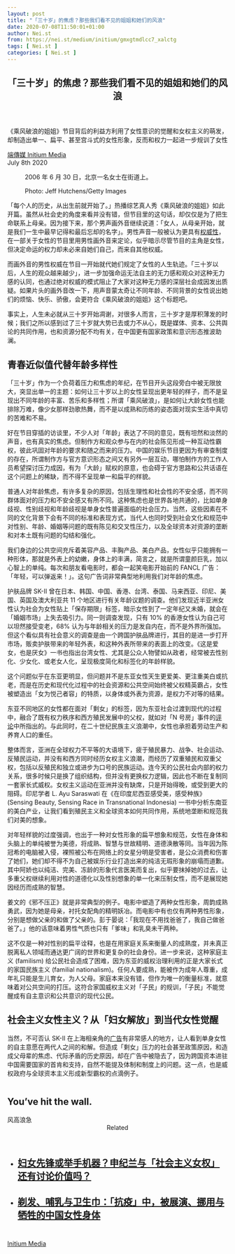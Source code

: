 ```yaml
---
layout: post
title: "「三十岁」的焦虑？那些我们看不见的姐姐和她们的风浪"
date: 2020-07-08T11:50:01+01:00
author: Nei.st
from: https://nei.st/medium/initium/gmxgtmdlcc7_xalctg
tags: [ Nei.st ]
categories: [ Nei.st ]
---
```


<article class="post-22690 post type-post status-publish format-standard hentry category-initium" id="post-22690"> <header class="page-header medium Archives"><div class="page-header__image"></div><div class="page-header__content"><h1 class="page-title text-align-center">「三十岁」的焦虑？那些我们看不见的姐姐和她们的风浪</h1></div> </header><div class="entry-content aesop-entry-content" id="post-22690-content"><link as="font" crossorigin="anonymous" href="//cdn.jsdelivr.net/gh/0nd1jyU39XQ/_/glyph/font-face/0uIzqoZjSuJfvSBnvgXTcApMtcVhMcpr.woff" rel="preload" type="font/woff"/><link as="font" crossorigin="anonymous" href="//cdn.jsdelivr.net/gh/0nd1jyU39XQ/_/glyph/font-face/1sTnSLZWDKucPX6SAk.woff" rel="preload" type="font/woff"/><p class="blog-post__description">《乘风破浪的姐姐》节目背后的利益方利用了女性意识的觉醒和女权主义的萌发，却制造出单一、扁平、甚至宫斗式的女性形象，反而和权力一起进一步规训了女性</p><span id="more-22690"></span><div class="container uiScale uiScale-ui--regular uiScale-caption--regular u-flexCenter u-marginVertical24 u-fontSize15 js-postMetaLockup"><div class="u-flex0"><a class="initium __link-logo" dir="auto" href="//nei.st/medium/initium"></a></div><div class="u-flex1 u-paddingLeft15 u-overflowHidden"><div class="u-paddingBottom3"><a class="initium __link-logo" dir="auto" href="//nei.st/medium/initium">端傳媒 Initium Media</a></div><div class="ui-caption u-noWrapWithEllipsis js-testPostMetaInlineSupplemental"><time>July 8th 2020</time></div></div></div><div class="container img"><div class="aspectRatioPlaceholder"><div class="progressiveMedia" data-height="720" data-width="1080">  <img alt="" class="progressiveMedia-image" data-src="https://cdn.jsdelivr.net/gh/0nd1jyU39XQ/_/img/1/5108fae060904dfdbb5f61253ea85b06.jpg" src="https://cdn.jsdelivr.net/gh/0nd1jyU39XQ/_/img/1/5108fae060904dfdbb5f61253ea85b06.jpg"/></div></div><div class="aesop-image-component"> <figure class="aesop-image-component-image aesop-component-align-center aesop-image-component-caption-left"> <figcaption class="aesop-image-component-caption"><p class="aesop-cap-description">2006 年 6 月 30 日，北京一名女士在街道上。</p><p class="aesop-cap-cred">Photo: Jeff Hutchens/Getty Images</p> </figcaption> </figure></div></div><p>「每个人的历史，从出生前就开始了。」热播综艺真人秀《乘风破浪的姐姐》如此开篇。虽然从社会史的角度来看并没有错，但节目里的这句话，却仅仅是为了把生命联系上母亲。因为接下来，那个男声画外音继续说道：「女人，从母亲开始，就是我们一生中最早记得和最后忘却的名字」。男性声音一般被认为更具有<a href="https://journals.plos.org/plosone/article?id=10.1371/journal.pone.0051216" rel="noopener noreferrer nofollow" target="_blank">权威性</a>，在一部关于女性的节目里用男性画外音来定论，似乎暗示尽管节目的主角是女性，但决定命运的权力却未必来自她们自己，而来自其他权威。</p><p>而画外音的男性权威在节目一开始就代她们规定了女性的人生轨迹。「三十岁以后，人生的观众越来越少」，进一步加强命运无法自主的无力感和观众对这种无力感的认同，也通过绝对权威的模式阻止了大家对这种无力感的深层社会成因发出质疑。如果片头的画外音改一下，用声音蒙太奇让不同年龄、不同背景的女性说出她们的烦恼、快乐、骄傲，会更符合《乘风破浪的姐姐》这个标题吧。</p><p>事实上，人生未必就从三十岁开始凋谢，对很多人而言，三十岁才是厚积薄发的时候；我们之所以感到过了三十岁就大势已去或力不从心，既是媒体、资本、公共舆论的共同作用，也和资源分配不均有关，在中国更有国家政策和意识形态推波助澜。</p><h2 class="txt-knockout txt-knockout--pink-purple">青春近似值代替年龄多样性</h2><p><span class="text-highlight">「三十岁」作为一个负荷着压力和焦虑的年纪，在节目开头这段旁白中被无限放大，突显出单一的主题：如何让三十岁以上的女性呈现出更年轻的样子，而不是呈现出不同年龄的丰富、苦乐和多样性；所谓「乘风破浪」，是如何让大龄女性也能排除万难，像少女那样劲歌热舞，而不是以成熟和历练的姿态面对现实生活中真切的苦难和不易。</span></p><p>好在节目穿插的访谈里，不少人对「年龄」表达了不同的意见，既有坦然和淡然的声音，也有真实的焦虑。但制作方和观众参与在内的社会陈见形成一种互动性霸权，彼此巩固对年龄的要求和随之而来的压力。中国的娱乐节目更因为有审查制度的存在，所谓制作方与官方意识形态之间又有另外一层互动，哪怕制作方的工作人员希望探讨压力成因，有为「大龄」赋权的原意，也会碍于官方思路和公共话语在这个问题上的稀缺，而不得不呈现单一和扁平的样貌。</p><div class="code-block code-block-1" style="margin: 8px 0; clear: both;"><div class="container ads_KbHEVhh8Rw"><div class="card card--blog post-sidebar"><div class="card-body"><div class="logo_ngcontent-kty-0"> </div><div class="iframe-blocker U6XAMK63Vh00WqvF2BacIQ"><div class="background-h60B"> </div><div class="WumZiPCS4MeMw4pxQ"> </div></div></div><div class="card-footer"><div class="card-footer-wrapper" layout="row bottom-left"></div></div></div></div></div><p>普通人对年龄焦虑，有许多复杂的原因，包括生理性和社会性的不安全感，而不同群体面对的压力和不安全感又有所不同。这种焦虑也是世界各地共通的，比如单身歧视、性别歧视和年龄歧视是单身女性普遍面临的社会压力。当然，这些因素在不同的文化背景下会有不同的标准和表现方式，当代人也同时受到社会文化和规范中对性别、年龄、婚姻等问题的既有陈见和交叉性压力，以及全球资本对资源的垄断和对本土既有问题的勾结和强化。</p><p>我们身边的公共空间充斥着美容产品、丰胸产品、美白产品，女性似乎只能拥有一种形体，那就是外表上的幼嫩，身体上的丰满，简言之，就是所谓童颜巨乳，加以心智上的单纯。每次和朋友看电影时，都会一起笑电影开始前的 FANCL 广告：「年轻，可以弹返来！」。这句广告词非常典型地利用我们对年龄的焦虑。</p><p>护肤品牌 SK-II 曾在日本、韩国、中国、香港、台湾、泰国、马来西亚、印尼、美国、英国及澳大利亚共 11 个地区进行有关年龄议题的调查。他们发现近半亚洲女性认为社会为女性贴上「保存期限」标签，暗示女性到了一定年纪又未婚，就会在「婚姻市场」上失去吸引力。同一则调查发现，只有 10% 的香港女性认为自己可以坦然接受变老，68% 认为与年龄相关的压力是发自内在，而不是外界所强加。但这个看似具有社会意义的调查是由一个跨国护肤品牌进行，其目的是进一步打开市场，贩卖护肤带来的年轻外表，和这种外表所带来的表面上的改变。《这是爱女，也是厌女》一书也指出台湾女性、尤其是公众人物譬如从政者，经常被去性别化、少女化、或老女人化，呈现极度简化和标签化的年龄样貌。</p><p><span class="text-highlight">这个问题似乎在东亚更明显，但问题并不是东亚女性天生更爱美、更注重美白或抗老，而是在历史和现代化过程中的社会资源和公共空间始终被父权精英霸占，女性被塑造出「女为悦己者容」的特质，以身体或外表为资源，是权力不对等的结果。</span></p><p>东亚不同地区的女性都在面对「剩女」的标签，因为东亚社会过渡到现代的过程中，融合了既有权力秩序和西方殖民发展中的父权，就如对「N 号房」事件的<a href="https://www.google.com/url?q=https://theinitium.com/article/20200330-opinion-violence-everyday/" rel="noopener noreferrer nofollow" target="_blank">评论</a>中所指出的。与此同时，在二十世纪民族主义浪潮中，女性也承担着劳动生产和养育人口的重任。</p><p><span class="text-highlight">整体而言，亚洲在全球权力不平等的大语境下，疲于殖民暴力、战争、社会运动、反殖民运动，并没有和西方同时经历女权主义浪潮，而经历了双重殖民和双重父权，包括以反殖民和独立或进步为口号的民族运动。连今天的公民社会内部的权力关系，很多时候只是换了组织结构，但并没有更换权力逻辑，因此也不断在复制同一套家长式威权。女权主义运动在亚洲并没有缺席，只是开始得晚，或受到更大的阻碍。印尼学者 L. Ayu Saraswati 在《在印度尼西亚感受美，感受种族》(Sensing Beauty, Sensing Race in Transnational Indonesia) 一书中分析东南亚的美白产业，让我们看到殖民主义和全球资本如何共同作用，系统地垄断和规范我们对美的想象。</span></p><div class="code-block code-block-1" style="margin: 8px 0; clear: both;"><div class="container ads_KbHEVhh8Rw"><div class="card card--blog post-sidebar"><div class="card-body"><div class="logo_ngcontent-kty-0"> </div><div class="iframe-blocker U6XAMK63Vh00WqvF2BacIQ"><div class="background-h60B"> </div><div class="WumZiPCS4MeMw4pxQ"> </div></div></div><div class="card-footer"><div class="card-footer-wrapper" layout="row bottom-left"></div></div></div></div></div><p>对年轻样貌的过度强调，也出于一种对女性形象的扁平想象和规范，女性在身体和头脑上的单纯被誉为美德，将成熟、智慧与世故精明、道德涣散等同。<span class="text-highlight">当年因为陈冠希的电脑被入侵，裸照被公布在网络上的女星分明是受害者，是公众消费和伤害了她们，她们却不得不为自己被娱乐行业打造出来的纯洁无瑕形象的崩塌而道歉。其中阿娇也以纯洁、完美、冻龄的形象代言医美而复出，似乎要抹掉她的过去，让多重父权继续利用对性的道德化以及性别想象的单一化来压制女性，而不是展现她因经历而成熟的智慧。</span></p><p>姜文的《邪不压正》就是非常典型的例子。电影中塑造了两种女性形象，周韵成熟勇武，因为她是母亲，衬托女配角的精明妖冶。而电影中有也仅有两种男性形象，分别是想做父亲的和做了父亲的。彭于晏说：「我现在不用找爸爸了，我自己做爸爸了。」他的话意味着男性气质也只有「爹味」和乳臭未干两种。</p><p><span class="text-highlight">这不仅是一种对性别的扁平诠释，也是在用家庭关系来衡量人的成熟度，并未真正脱离私人领域而通达更广阔的世界和更复杂的社会身份。进一步来说，这种家庭主义 (familism) 给公民社会造成了困难，因为东亚的威权治理利用的正是大家长式的家国民族主义 (familial nationalism)。任何人要成熟，能被作为成年人尊重，成年礼只能是生儿育女，为人父母。家庭本来没有错，但作为唯一的衡量标准，就意味着对公共空间的打压。这符合家国威权主义对「子民」的规训，「子民」不能觉醒成有自主意识和公共意识的现代公民。</span></p><h2 class="txt-knockout txt-knockout--pink-purple">社会主义女性主义？从「妇女解放」到当代女性觉醒</h2><p>当然，不可否认 SK-II 在上海相亲角的<a href="https://socialbeta.com/t/sk-ii-change-destiny-campaign-in-china" rel="noopener noreferrer nofollow" target="_blank">广告</a>有非常感人的地方，让人看到单身女性的自主意愿在两代人之间的和解。但造成「剩女」压力的社会甚至政策原因，和造成父母辈的焦虑、代际矛盾的历史原因，却在广告中被隐去了，因为跨国资本进驻中国需要国家的首肯和支持，自然不能提及体制和制度上的问题。这一点，也是威权政府与全球资本主义形成新型霸权的点滴例子。</p><div class="aesop-content-comp-wrap aesop-content-comp-columns-1" id="aesop-content-component"><div class="container img gfw edge"><div class="BarrierFailsafe__fullBarrier___2bFWd"><div class="aspectRatioPlaceholder nykpaywall"><div class="progressiveMedia" data-height="880" data-width="1040">  <img alt="" class="progressiveMedia-image lazyload" data-src="https://cdn.jsdelivr.net/gh/0nd1jyU39XQ/_/img/1/full-desktop@2x.png" src="https://cdn.jsdelivr.net/gh/0nd1jyU39XQ/_/img/1/full-desktop@2x.png"/></div></div><h1 class="BarrierFailsafe__header___1VGQh">You’ve hit the wall.</h1><div class="BarrierFailsafe__body___2hQxl">风高浪急 <a class="wdAUwEkxSXQjBoQ" href="https://nei.st/medium/j2c6srlbezlceyrdintsxq" rel="noopener noreferrer nofollow" target="_blank"><span class="svgIcon svgIcon--questionMark svgIcon--19px"></span></a></div></div></div></div><section class="jsx-1092709871 collection"><header class="jsx-1092709871 container"><span class="jsx-65431776 text-icon text-right size-md spacing-xxtight weight-medium"><span class="jsx-65431776 text"><span class="jsx-1092709871">Related</span></span></span></header><ul class="jsx-1092709871 collection-list"><li class="jsx-1092709871"><section class="jsx-2013367371 container"><div class="jsx-2013367371 content no-cover type-collection"><div class="jsx-2013367371 left"> <a class="jsx-2013367371" href="https://nei.st/medium/initium/4ifmgl6e6tfa"><h2 class="jsx-2996311878 sidebar">妇女先锋或举手机器？申纪兰与「社会主义女权」还有讨论价值吗？</h2> </a></div></div></section></li><li class="jsx-1092709871"><section class="jsx-2013367371 container"><div class="jsx-2013367371 content no-cover type-collection"><div class="jsx-2013367371 left"> <a class="jsx-2013367371" href="https://nei.st/medium/initium/opinion-female-narrative-epidemic"><h2 class="jsx-2996311878 sidebar">剃发、哺乳与卫生巾：「抗疫」中，被展演、挪用与牺牲的中国女性身体</h2> </a></div></div></section></li></ul></section><div class="container qyoLgsBMfk2RyP6PZqEQUQ"><div class="TA9FsqtAclEQEnnC"><a class="q9pBoz6iftkg" href="https://nei.st/medium/initium?source=https://theinitium.com/article/20200708-opinion-sisters-who-make-waves/" rel="noopener noreferrer nofollow"><div class="ISq0AssRMiRdK46s31e1tA"><div class="VBC0sS11TRzyNj7ur4DqLQ"></div></div></a></div></div><div class="code-block code-block-2" style="margin: 8px 0; clear: both;"> <br/><div class="container ads_KbHEVhh8Rw"><div class="card card--blog post-sidebar"><div class="card-body"><div class="logo_ngcontent-kty-0"> </div><div class="iframe-blocker U6XAMK63Vh00WqvF2BacIQ"><div class="background-h60B"> </div><div class="WumZiPCS4MeMw4pxQ"> </div></div></div><div class="card-footer"><div class="card-footer-wrapper" layout="row bottom-left"></div></div></div></div></div></div> <footer class="entry-footer"><div class="categories icon-link"><a href="https://nei.st/category/medium/initium" rel="category tag">Initium Media</a></div> </footer></article>
